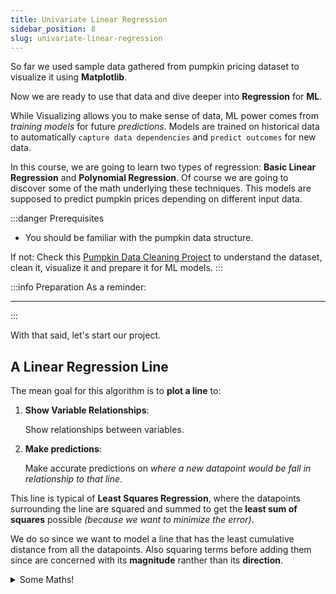 ```yaml
---
title: Univariate Linear Regression
sidebar_position: 8
slug: univariate-linear-regression
---
```


So far we used sample data gathered from pumpkin pricing dataset to visualize it using **Matplotlib**.

Now we are ready to use that data and dive deeper into **Regression** for **ML**.

While Visualizing allows you to make sense of data, ML power comes from _training models_ for future _predictions_.
Models are trained on historical data to automatically `capture data dependencies` and `predict outcomes` for new data.

In this course, we are going to learn two types of regression: **Basic Linear Regression** and **Polynomial Regression**. Of course we are going to discover some of the math underlying these techniques.
This models are supposed to predict pumpkin prices depending on different input data.

:::danger Prerequisites

- You should be familiar with the pumpkin data structure.

If not:
Check this [Pumpkin Data Cleaning Project](./proj1.md) to understand the dataset, clean it, visualize it and prepare it for ML models.
:::

:::info Preparation
As a reminder:

---

:::

With that said, let's start our project.

## A Linear Regression Line

The mean goal for this algorithm is to **plot a line** to:

1. **Show Variable Relationships**:

   Show relationships between variables.

2. **Make predictions**:

   Make accurate predictions on _where a new datapoint would be fall in relationship to that line_.

This line is typical of **Least Squares Regression**, where the datapoints surrounding the line are squared and summed to get the **least sum of squares** possible _(because we want to minimize the error)_.

We do so since we want to model a line that has the least cumulative distance from all the datapoints. Also squaring terms before adding them since are concerned with its **magnitude** ranther than its **direction**.

<details>
  <summary>Some Maths!</summary>
  <div>ok</div>
</details>
